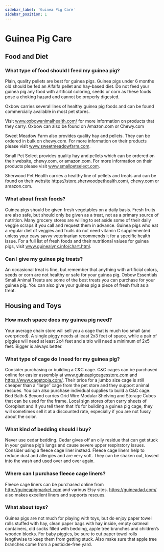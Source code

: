 ```yaml
---
sidebar_label: 'Guinea Pig Care'
sidebar_position: 1
---
```


# Guinea Pig Care

## Food and Diet

### What type of food should I feed my guinea pig?

Plain, quality pellets are best for guinea pigs. Guinea pigs under 6 months old should be fed an Alfalfa pellet and hay-based diet. Do not feed your guinea pig any food with artificial coloring, seeds or corn as these foods pose a choking hazard and cannot be properly digested.

Oxbow carries several lines of healthy guinea pig foods and can be found commercially available in most pet stores.

Visit www.oxbowanimalhealth.com/ for more information on products that they carry. Oxbow can also be found on Amazon.com or Chewy.com

Sweet Meadow Farm also provides quality hay and pellets.
They can be ordered in bulk on chewy.com.
For more information on their products please visit www.sweetmeadowfarm.com.

Small Pet Select provides quality hay and pellets which can be ordered on their website, chewy.com, or amazon.com.
For more information on their products please visit www.smallpetselect.com.

Sherwood Pet Health carries a healthy line of pellets and treats and can be found on their website https://store.sherwoodpethealth.com/, chewy.com or amazon.com.


### What about fresh foods?

Guinea pigs should be given fresh vegetables on a daily basis. Fresh fruits are also safe, but should only be given as a treat, not as a primary source of nutrition. Many grocery stores are willing to set aside some of their daily veggie scraps if you call and request them in advance. Guinea pigs who eat a regular diet of veggies and fruits do not need vitamin C supplemented unless your cavy savvy veterinarian recommends it for a
specific health issue. For a full list of fresh foods and their nutritional
values for guinea pigs, visit www.guinealynx.info/chart.html.

### Can I give my guinea pig treats?

An occasional treat is fine, but remember that anything
with artificial colors, seeds or corn are not healthy or safe
for your guinea pig. Oxbow Essentials Small Animal
Treats are some of the best treats you can purchase for
your guinea pig. You can also give your guinea pig a
piece of fresh fruit as a treat.

## Housing and Toys

### How much space does my guinea pig need?

Your average chain store will sell you a cage that is much too small (and overpriced). A single piggy needs at least 2x3 feet of space, while a pair of piggies will need at least 2x4 feet and a trio will need a minimum of 2x5 feet. Bigger is always better.

### What type of cage do I need for my guinea pig?

Consider purchasing or building a C&C cage. C&C cages can be
purchased online for easier assembly at www.guineapigcagesstore.com and https://www.cagetopia.com/. Their price for a jumbo size cage is still cheaper than a “large” cage from the pet store and they support animal rescues. You can also purchase individual supplies to build a C&C cage. Bed Bath & Beyond carries Grid Wire Modular Shelving and Storage Cubes that can be used for the frame. Local sign stores often carry sheets of Coroplast and if you tell them that it’s for building a guinea pig cage, they will sometimes sell it at a discounted rate, especially if you are not fussy about the color.

### What kind of bedding should I buy?

Never use cedar bedding. Cedar gives off an oily residue that can get stuck in your guinea pig’s lungs and cause severe upper respiratory issues. Consider using a fleece cage liner instead. Fleece cage liners help to reduce dust and allergies and are very soft. They can be shaken out, tossed into the wash and used over and over again.

### Where can I purchase fleece cage liners?

Fleece cage liners can be purchased online from
http://guineapigmarket.com and various Etsy sites. https://guineadad.com/ also makes excellent liners and supports rescues.

### What about toys?

Guinea pigs are not much for playing with toys, but do enjoy paper towel rolls stuffed with hay, clean paper bags with hay inside, empty oatmeal containers, old socks filled with bedding, apple tree branches and children’s wooden blocks. For baby piggies, be sure to cut paper towel rolls lengthwise to keep them from getting stuck. Also make sure that apple tree branches come from a pesticide-free yard.
